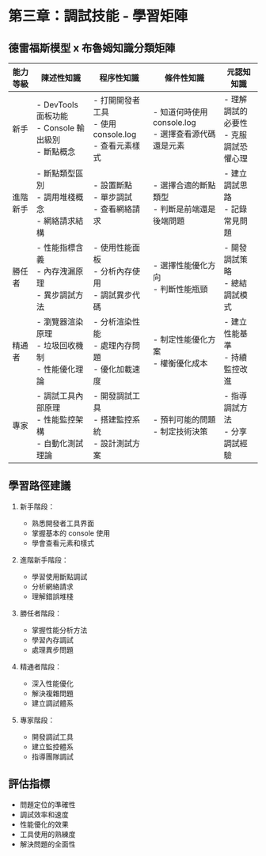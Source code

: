 # 第三章：調試技能 - 學習矩陣

## 德雷福斯模型 x 布魯姆知識分類矩陣

| 能力等級 | 陳述性知識 | 程序性知識 | 條件性知識 | 元認知知識 |
|---------|-----------|------------|------------|------------|
| 新手 | - DevTools 面板功能<br>- Console 輸出級別<br>- 斷點概念 | - 打開開發者工具<br>- 使用 console.log<br>- 查看元素樣式 | - 知道何時使用 console.log<br>- 選擇查看源代碼還是元素 | - 理解調試的必要性<br>- 克服調試恐懼心理 |
| 進階新手 | - 斷點類型區別<br>- 調用堆棧概念<br>- 網絡請求結構 | - 設置斷點<br>- 單步調試<br>- 查看網絡請求 | - 選擇合適的斷點類型<br>- 判斷是前端還是後端問題 | - 建立調試思路<br>- 記錄常見問題 |
| 勝任者 | - 性能指標含義<br>- 內存洩漏原理<br>- 異步調試方法 | - 使用性能面板<br>- 分析內存使用<br>- 調試異步代碼 | - 選擇性能優化方向<br>- 判斷性能瓶頸 | - 開發調試策略<br>- 總結調試模式 |
| 精通者 | - 瀏覽器渲染原理<br>- 垃圾回收機制<br>- 性能優化理論 | - 分析渲染性能<br>- 處理內存問題<br>- 優化加載速度 | - 制定性能優化方案<br>- 權衡優化成本 | - 建立性能基準<br>- 持續監控改進 |
| 專家 | - 調試工具內部原理<br>- 性能監控架構<br>- 自動化測試理論 | - 開發調試工具<br>- 搭建監控系統<br>- 設計測試方案 | - 預判可能的問題<br>- 制定技術決策 | - 指導調試方法<br>- 分享調試經驗 |

## 學習路徑建議

1. 新手階段：
   - 熟悉開發者工具界面
   - 掌握基本的 console 使用
   - 學會查看元素和樣式

2. 進階新手階段：
   - 學習使用斷點調試
   - 分析網絡請求
   - 理解錯誤堆棧

3. 勝任者階段：
   - 掌握性能分析方法
   - 學習內存調試
   - 處理異步問題

4. 精通者階段：
   - 深入性能優化
   - 解決複雜問題
   - 建立調試體系

5. 專家階段：
   - 開發調試工具
   - 建立監控體系
   - 指導團隊調試

## 評估指標

- 問題定位的準確性
- 調試效率和速度
- 性能優化的效果
- 工具使用的熟練度
- 解決問題的全面性 